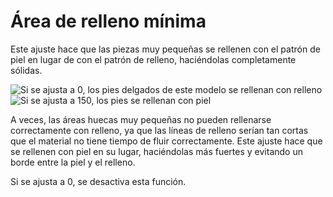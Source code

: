 Área de relleno mínima
====
Este ajuste hace que las piezas muy pequeñas se rellenen con el patrón de piel en lugar de con el patrón de relleno, haciéndolas completamente sólidas.

<!--screenshot {
"image_path": "min_infill_area_disabled.png",
"models": [{"script": "stature.scad"}],
"camera_position": [-64, 224, 82],
"settings": {
    "wall_line_count": 0,
    "min_infill_area": 0
},
"colours": 32
}-->
<!--screenshot {
"image_path": "min_infill_area_150.png",
"models": [{"script": "stature.scad"}],
"camera_position": [-64, 224, 82],
"settings": {
    "wall_line_count": 0,
    "min_infill_area": 150
},
"colours": 32
}-->
![Si se ajusta a 0, los pies delgados de este modelo se rellenan con relleno](../images/min_infill_area_disabled.png)
![Si se ajusta a 150, los pies se rellenan con piel](../images/min_infill_area_150.png)

A veces, las áreas huecas muy pequeñas no pueden rellenarse correctamente con relleno, ya que las líneas de relleno serían tan cortas que el material no tiene tiempo de fluir correctamente. Este ajuste hace que se rellenen con piel en su lugar, haciéndolas más fuertes y evitando un borde entre la piel y el relleno.

Si se ajusta a 0, se desactiva esta función.
